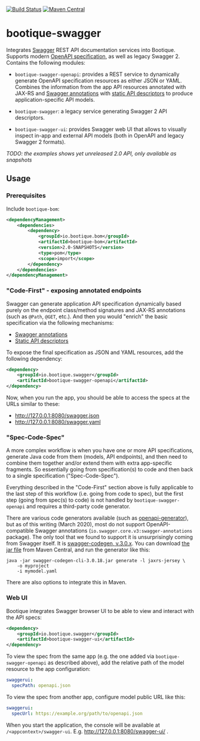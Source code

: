 <!--
  Licensed to ObjectStyle LLC under one
  or more contributor license agreements.  See the NOTICE file
  distributed with this work for additional information
  regarding copyright ownership.  The ObjectStyle LLC licenses
  this file to you under the Apache License, Version 2.0 (the
  "License"); you may not use this file except in compliance
  with the License.  You may obtain a copy of the License at

    http://www.apache.org/licenses/LICENSE-2.0

  Unless required by applicable law or agreed to in writing,
  software distributed under the License is distributed on an
  "AS IS" BASIS, WITHOUT WARRANTIES OR CONDITIONS OF ANY
  KIND, either express or implied.  See the License for the
  specific language governing permissions and limitations
  under the License.
  -->

[![Build Status](https://travis-ci.org/bootique/bootique-swagger.svg)](https://travis-ci.org/bootique/bootique-swagger)
[![Maven Central](https://img.shields.io/maven-central/v/io.bootique.swagger/bootique-swagger.svg?colorB=brightgreen)](https://search.maven.org/artifact/io.bootique.swagger/bootique-swagger/)

# bootique-swagger

Integrates [Swagger](http://swagger.io/) REST API documentation services into Bootique. Supports modern
[OpenAPI specification](https://swagger.io/docs/specification/about/), as well as legacy Swagger 2. Contains the
following modules:

* `bootique-swagger-openapi`: provides a REST service to dynamically generate OpenAPI specification resources as either
JSON or YAML. Combines the information from the app API resources annotated with JAX-RS and
[Swagger annotations](https://github.com/swagger-api/swagger-core/wiki/Swagger-2.X---Annotations) with
[static API descriptors](https://github.com/swagger-api/swagger-core/wiki/Swagger-2.X---Integration-and-Configuration#known-locations)
to produce application-specific API models.

* `bootique-swagger`: a legacy service generating Swagger 2 API descriptors.

* `bootique-swagger-ui`: provides Swagger web UI that allows to visually inspect in-app and external API models (both
in OpenAPI and legacy Swagger 2 formats).

_TODO: the examples shows yet unreleased 2.0 API, only available as snapshots_

## Usage

### Prerequisites

Include ```bootique-bom```:
```xml
<dependencyManagement>
    <dependencies>
        <dependency>
            <groupId>io.bootique.bom</groupId>
            <artifactId>bootique-bom</artifactId>
            <version>2.0-SNAPSHOTS</version>
            <type>pom</type>
            <scope>import</scope>
        </dependency>
    </dependencies>
</dependencyManagement>
```

### "Code-First" - exposing annotated endpoints

Swagger can generate application API specification dynamically based purely on the endpoint class/method signatures and JAX-RS
annotations (such as `@Path`, `@GET`, etc.). And then you would "enrich" the basic specification via the following mechanisms:

* [Swagger annotations](https://github.com/swagger-api/swagger-core/wiki/Swagger-2.X---Annotations)
* [Static API descriptors](https://github.com/swagger-api/swagger-core/wiki/Swagger-2.X---Integration-and-Configuration#known-locations)

To expose the final specification as JSON and YAML resources, add the following dependency:
```xml
<dependency>
	<groupId>io.bootique.swagger</groupId>
	<artifactId>bootique-swagger-openapi</artifactId>
</dependency>
```
Now, when you run the app, you should be able to access the specs at the URLs similar to these:

* http://127.0.0.1:8080/swagger.json
* http://127.0.0.1:8080/swagger.yaml

### "Spec-Code-Spec"

A more complex workflow is when you have one or more API specifications, generate Java code from them (models, API
endpoints), and then need to combine them together and/or extend them with extra app-specific fragments. So essentially
going from specification(s) to code and then back to a single specification ("Spec-Code-Spec").

Everything described in the "Code-First" section above is fully applicable to the last step of this workflow
(i.e. going from code to spec), but the first step (going from spec(s) to code) is not handled by
`bootique-swagger-openapi` and requires a third-party code generator.

There are various code generators available (such as
[openapi-generator](https://github.com/OpenAPITools/openapi-generator)), but as of this writing (March 2020), most do not
support OpenAPI-compatible Swagger annotations (`io.swagger.core.v3:swagger-annotations` package). The only tool that
we found to support it is unsurprisingly coming from Swagger itself. It is
[swagger-codegen, v.3.0.x](https://github.com/swagger-api/swagger-codegen/tree/3.0.0). You can download
[the jar file](https://search.maven.org/remotecontent?filepath=io/swagger/codegen/v3/swagger-codegen-cli/3.0.18/swagger-codegen-cli-3.0.18.jar)
from Maven Central, and run the generator like this:

```
java -jar swagger-codegen-cli-3.0.18.jar generate -l jaxrs-jersey \
    -o myproject
    -i mymodel.yaml
```
There are also options to integrate this in Maven.

### Web UI

Bootique integrates Swagger browser UI to be able to view and interact with the API specs:

```xml
<dependency>
	<groupId>io.bootique.swagger</groupId>
	<artifactId>bootique-swagger-ui</artifactId>
</dependency>
```

To view the spec from the same app (e.g. the one added via `bootique-swagger-openapi` as described above), add the
relative path of the model resource to the app configuration:
```yml
swaggerui:
  specPath: openapi.json
```
To view the spec from another app, configure model public URL like this:
```yml
swaggerui:
  specUrl: https://example.org/path/to/openapi.json
```

When you start the application, the console will be available at `/<appcontext>/swagger-ui`. E.g. http://127.0.0.1:8080/swagger-ui/ .
